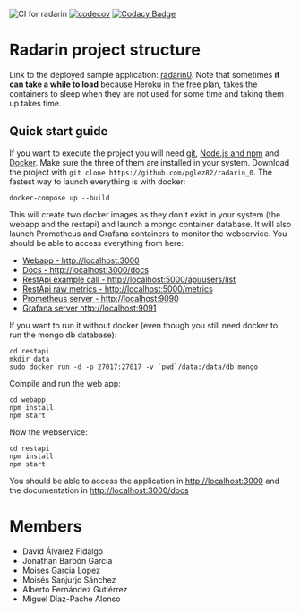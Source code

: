 ![CI for radarin](https://github.com/arquisoft/radarin_es4b/workflows/CI%20for%20radarin/badge.svg)
[![codecov](https://codecov.io/gh/Arquisoft/radarin_es4b/branch/master/graph/badge.svg?token=V97U7XO66P)](https://codecov.io/gh/Arquisoft/radarin_es4b)
[![Codacy Badge](https://app.codacy.com/project/badge/Grade/fda111bf790b4964a2055ce0ec7e84ae)](https://www.codacy.com/gh/Arquisoft/radarin_es4b/dashboard?utm_source=github.com&amp;utm_medium=referral&amp;utm_content=Arquisoft/radarin_es4b&amp;utm_campaign=Badge_Grade)

# Radarin project structure
Link to the deployed sample application: [radarin0](https://radarin0webapp.herokuapp.com/). Note that sometimes **it can take a while to load** because Heroku in the free plan, takes the containers to sleep when they are not used for some time and taking them up takes time.

## Quick start guide
If you want to execute the project you will need [git](https://git-scm.com/downloads), [Node.js and npm](https://www.npmjs.com/get-npm) and [Docker](https://docs.docker.com/get-docker/). Make sure the three of them are installed in your system. Download the project with `git clone https://github.com/pglez82/radarin_0`. The fastest way to launch everything is with docker:
```
docker-compose up --build
```
This will create two docker images as they don't exist in your system (the webapp and the restapi) and launch a mongo container database. It will also launch Prometheus and Grafana containers to monitor the webservice. You should be able to access everything from here:
 - [Webapp - http://localhost:3000](http://localhost:3000)
 - [Docs - http://localhost:3000/docs](http://localhost:3000/docs)
 - [RestApi example call - http://localhost:5000/api/users/list](http://localhost:5000/api/users/list)
 - [RestApi raw metrics - http://localhost:5000/metrics](http://localhost:5000/metrics)
 - [Prometheus server - http://localhost:9090](http://localhost:9090)
 - [Grafana server http://localhost:9091](http://localhost:9091)
 
If you want to run it without docker (even though you still need docker to run the mongo db database):
```
cd restapi
mkdir data
sudo docker run -d -p 27017:27017 -v `pwd`/data:/data/db mongo
```
Compile and run the web app:
```
cd webapp
npm install
npm start
```
Now the webservice:
```
cd restapi
npm install
npm start
```
You should be able to access the application in [http://localhost:3000](http://localhost:3000) and the documentation in [http://localhost:3000/docs](http://localhost:3000/docs)

# Members
* David Álvarez Fidalgo
* Jonathan Barbón García
* Moises Garcia Lopez
* Moisés Sanjurjo Sánchez
* Alberto Fernández Gutiérrez
* Miguel Díaz-Pache Alonso
